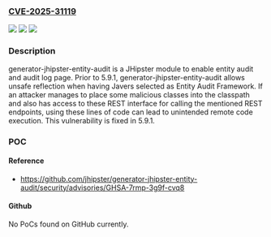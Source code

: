 ### [CVE-2025-31119](https://cve.mitre.org/cgi-bin/cvename.cgi?name=CVE-2025-31119)
![](https://img.shields.io/static/v1?label=Product&message=generator-jhipster-entity-audit&color=blue)
![](https://img.shields.io/static/v1?label=Version&message=%3D%20%3C%205.9.1%20&color=brighgreen)
![](https://img.shields.io/static/v1?label=Vulnerability&message=CWE-470%3A%20Use%20of%20Externally-Controlled%20Input%20to%20Select%20Classes%20or%20Code%20('Unsafe%20Reflection')&color=brighgreen)

### Description

generator-jhipster-entity-audit is a JHipster module to enable entity audit and audit log page. Prior to 5.9.1, generator-jhipster-entity-audit allows unsafe reflection when having Javers selected as Entity Audit Framework. If an attacker manages to place some malicious classes into the classpath and also has access to these REST interface for calling the mentioned REST endpoints, using these lines of code can lead to unintended remote code execution. This vulnerability is fixed in 5.9.1.

### POC

#### Reference
- https://github.com/jhipster/generator-jhipster-entity-audit/security/advisories/GHSA-7rmp-3g9f-cvq8

#### Github
No PoCs found on GitHub currently.

